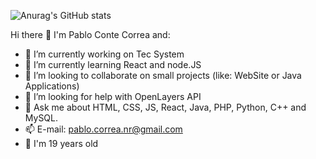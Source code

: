 ![Anurag's GitHub stats](https://github-readme-stats.vercel.app/api?username=anuraghazra&show_icons=true&theme=radical)

Hi there 👋
I'm Pablo Conte Correa and:

- 🔭 I’m currently working on Tec System
- 🌱 I’m currently learning React and node.JS
- 👯 I’m looking to collaborate on small projects (like: WebSite or Java Applications)
- 🤔 I’m looking for help with OpenLayers API
- 💬 Ask me about HTML, CSS, JS, React, Java, PHP, Python, C++ and MySQL.
- 📫 E-mail: pablo.correa.nr@gmail.com
- 🤗 I'm 19 years old
<!--
**Pablo-Conte/Pablo-Conte** is a ✨ _special_ ✨ repository because its `README.md` (this file) appears on your GitHub profile.

Here are some ideas to get you started:


